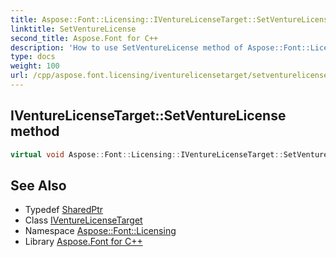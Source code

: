 ```yaml
---
title: Aspose::Font::Licensing::IVentureLicenseTarget::SetVentureLicense method
linktitle: SetVentureLicense
second_title: Aspose.Font for C++
description: 'How to use SetVentureLicense method of Aspose::Font::Licensing::IVentureLicenseTarget class in C++.'
type: docs
weight: 100
url: /cpp/aspose.font.licensing/iventurelicensetarget/setventurelicense/
---
```

## IVentureLicenseTarget::SetVentureLicense method




```cpp
virtual void Aspose::Font::Licensing::IVentureLicenseTarget::SetVentureLicense(System::SharedPtr<VentureLicense> license)=0
```

## See Also

* Typedef [SharedPtr](../../../system/sharedptr/)
* Class [IVentureLicenseTarget](../)
* Namespace [Aspose::Font::Licensing](../../)
* Library [Aspose.Font for C++](../../../)
